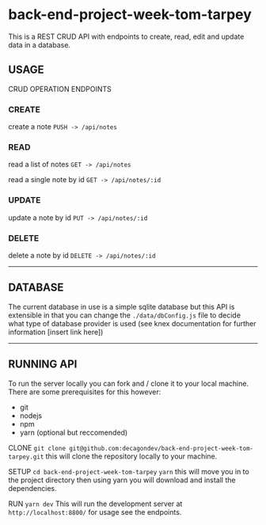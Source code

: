 # back-end-project-week-tom-tarpey

This is a REST CRUD API with endpoints to create, read, edit and update data in a database.

## USAGE

CRUD OPERATION ENDPOINTS

### CREATE

create a note
`PUSH -> /api/notes`

### READ

read a list of notes
`GET -> /api/notes`

read a single note by id
`GET -> /api/notes/:id`

### UPDATE

update a note by id
`PUT -> /api/notes/:id`

### DELETE

delete a note by id
`DELETE -> /api/notes/:id`

---

## DATABASE

The current database in use is a simple sqlite database but this API is extensible in that you can change the `./data/dbConfig.js` file to decide what type of database provider is used (see knex documentation for further information [insert link here])

---

## RUNNING API

To run the server locally you can fork and / clone it to your local machine. There are some prerequisites for this however:

- git
- nodejs
- npm
- yarn (optional but reccomended)

CLONE
`git clone git@github.com:decagondev/back-end-project-week-tom-tarpey.git`
this will clone the repository locally to your machine.

SETUP
`cd back-end-project-week-tom-tarpey`
`yarn`
this will move you in to the project directory then using yarn you will download and install the dependencies.

RUN
`yarn dev`
This will run the development server at `http://localhost:8800/` for usage see the endpoints.
